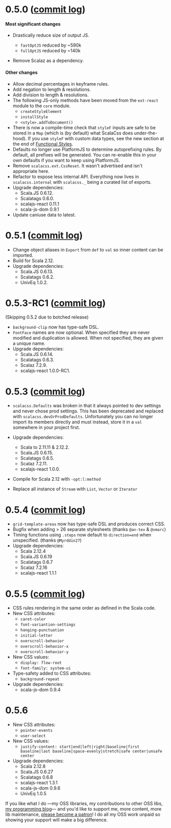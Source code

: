 # 0.5.0 ([commit log](https://github.com/japgolly/scalacss/compare/v0.4.1...v0.5.0))

#### Most significant changes

* Drastically reduce size of output JS.
  * `fastOptJS` reduced by ~590k
  * `fullOptJS` reduced by ~140k

* Remove Scalaz as a dependency.

#### Other changes

* Allow decimal percentages in keyframe rules.
* Add negation to length & resolutions.
* Add division to length & resolutions.
* The following JS-only methods have been moved from the `ext-react` module to the `core` module.
  * `createStyleElement`
  * `installStyle`
  * `<style>.addToDocument()`
* There is now a compile-time check that `styleF` inputs are safe to be stored in a `Map` (which is (by default) what ScalaCss does under-the-hood).
  If you use `styleF` with custom data types, see the new section at the end of [Functional Styles](../features/stylef.md).
* Defaults no longer use PlatformJS to determine autoprefixing rules. By default, all prefixes will be generated.
  You can re-enable this in your own defaults if you want to keep using PlatformJS.
* Remove `scalacss.ext.CssReset`. It wasn't advertised and isn't appropriate here.
* Refactor to expose less internal API. Everything now lives in `scalacss.internal` with `scalacss._` being a curated list of exports.
* Upgrade dependencies:
  * Scala.JS 0.6.12.
  * Scalatags 0.6.0.
  * scalajs-react 0.11.1
  * scala-js-dom 0.9.1
* Update caniuse data to latest.


# 0.5.1 ([commit log](https://github.com/japgolly/scalacss/compare/v0.5.0...v0.5.1))

* Change object aliases in `Export` from `def` to `val` so inner content can be imported.
* Build for Scala 2.12.
* Upgrade dependencies:
  * Scala.JS 0.6.13.
  * Scalatags 0.6.2.
  * UnivEq 1.0.2.


# 0.5.3-RC1 ([commit log](https://github.com/japgolly/scalacss/compare/v0.5.1...v0.5.3-RC1))

(Skipping 0.5.2 due to botched release)

* `background-clip` now has type-safe DSL.
* `FontFace` names are now optional.
  When specified they are never modified and duplication is allowed.
  When not specified, they are given a unique name.
* Upgrade dependencies:
  * Scala.JS 0.6.14.
  * Scalatags 0.6.3.
  * Scalaz 7.2.9.
  * scalajs-react 1.0.0-RC1.

# 0.5.3 ([commit log](https://github.com/japgolly/scalacss/compare/v0.5.3-RC1...v0.5.3))

* `scalacss.Defaults` was broken in that it always pointed to dev settings and never chose prod settings.
  This has been deprecated and replaced with `scalacss.devOrProdDefaults`. Unfortunately you can no longer
  import its members directly and must instead, store it in a `val` somewhere in your project first.

* Upgrade dependencies:
  * Scala to 2.11.11 & 2.12.2.
  * Scala.JS 0.6.15.
  * Scalatags 0.6.5.
  * Scalaz 7.2.11.
  * scalajs-react 1.0.0.

* Compile for Scala 2.12 with `-opt:l:method`

* Replace all instance of `Stream` with `List`, `Vector` or `Iterator`

# 0.5.4 ([commit log](https://github.com/japgolly/scalacss/compare/v0.5.3...v0.5.4))

* `grid-template-areas` now has type-safe DSL and produces correct CSS.
* Bugfix when adding > 26 separate stylesheets (thanks `@an-tex` & `@vmarc`)
* Timing functions using `.steps` now default to `direction=end` when unspecified. (thanks `@Myrddin27`)
* Upgrade dependencies:
  * Scala 2.12.4
  * Scala.JS 0.6.19
  * Scalatags 0.6.7
  * Scalaz 7.2.16
  * scalajs-react 1.1.1

# 0.5.5 ([commit log](https://github.com/japgolly/scalacss/compare/v0.5.4...v0.5.5))

* CSS rules rendering in the same order as defined in the Scala code.
* New CSS attributes:
  * `caret-color`
  * `font-variantion-settings`
  * `hanging-punctuation`
  * `initial-letter`
  * `overscroll-behavior`
  * `overscroll-behavior-x`
  * `overscroll-behavior-y`
* New CSS values:
  * `display: flow-root`
  * `font-family: system-ui`
* Type-safety added to CSS attributes:
  * `background-repeat`
* Upgrade dependencies:
  * scala-js-dom 0.9.4

# 0.5.6
* New CSS attributes:
  * `pointer-events`
  * `user-select`
* New CSS values:
  * `justify-content: start|end|left|right|baseline|first baseline|last baseline|space-evenly|stretch|safe center|unsafe center`
* Upgrade dependencies:
  * Scala 2.12.8
  * Scala.JS 0.6.27
  * Scalatags 0.6.8
  * scalajs-react 1.3.1
  * scala-js-dom 0.9.6
  * UnivEq 1.0.5

If you like what I do
—my OSS libraries, my contributions to other OSS libs, [my programming blog](https://japgolly.blogspot.com)—
and you'd like to support me, more content, more lib maintenance, [please become a patron](https://www.patreon.com/japgolly)!
I do all my OSS work unpaid so showing your support will make a big difference.

